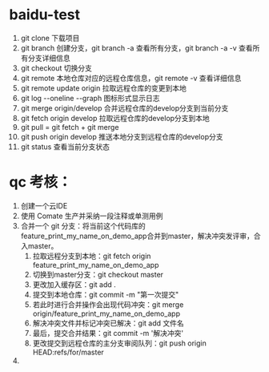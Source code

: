 # baidu-test
1. git clone 下载项目
2. git branch 创建分支，git branch -a 查看所有分支，git branch -a -v 查看所有分支详细信息
3. git checkout 切换分支
4. git remote 本地仓库对应的远程仓库信息，git remote -v 查看详细信息
5. git remote update origin 拉取远程仓库的变更到本地
6. git log --oneline --graph 图标形式显示日志
7. git merge origin/develop 合并远程仓库的develop分支到当前分支
8. git fetch origin develop 拉取远程仓库的develop分支到本地
9. git pull = git fetch + git merge
10. git push origin develop 推送本地分支到远程仓库的develop分支
11. git status 查看当前分支状态

# qc 考核：
1. 创建一个云IDE
2. 使用 Comate 生产并采纳一段注释或单测用例
3. 合并一个 git 分支：将当前这个代码库的feature_print_my_name_on_demo_app合并到master，解决冲突发评审，合入master。
    1. 拉取远程分支到本地：git fetch origin feature_print_my_name_on_demo_app
    2. 切换到master分支：git checkout master
    3. 更改加入缓存区：git add .
    4. 提交到本地仓库：git commit -m "第一次提交"
    5. 若此时进行合并操作会出现代码冲突：git merge origin/feature_print_my_name_on_demo_app
    6. 解决冲突文件并标记冲突已解决：git add 文件名
    7. 最后，提交合并结果：git commit -m '解决冲突'
    8. 更改提交到远程仓库的主分支审阅队列：git push origin HEAD:refs/for/master
4. 

